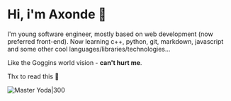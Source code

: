 # Hi, i'm Axonde 🌊

I'm young software engineer, mostly based on web development (now preferred front-end). Now learning c++, python, git, markdown, javascript and some other cool languages/libraries/technologies...

Like the Goggins world vision - **can't hurt me**.

Thx to read this 🙂

![Master Yoda|300](https://github.com/axonde/axonde/blob/6d718b2f6d2cc2fa6f656faae3ccf41538813e58/img/master-yoda.png)
